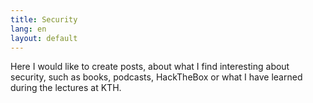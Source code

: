 ```yaml
---
title: Security
lang: en
layout: default
---
```


Here I would like to create posts, about what I find interesting about security, such as books, podcasts, HackTheBox or what I have learned during the lectures at KTH.
